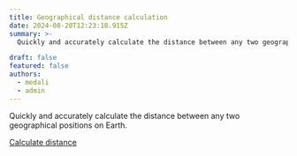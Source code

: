 ```yaml
---
title: Geographical distance calculation
date: 2024-08-20T12:23:18.915Z
summary: >-
  Quickly and accurately calculate the distance between any two geographical positions on Earth. 

draft: false
featured: false
authors:
  - medali
  - admin
---
```

Quickly and accurately calculate the distance between any two geographical positions on Earth.  

[Calculate distance](https://distance.deslabcloud.com/)
